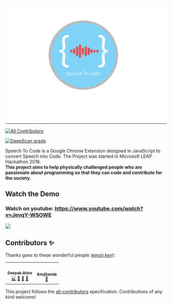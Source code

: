 <p align="center">
<img src="https://github.com/adeepak7/Speech-To-Code/blob/master/Icons/Speech%20To%20Code(128x128).png">
</p>

<hr />

<!-- ALL-CONTRIBUTORS-BADGE:START - Do not remove or modify this section -->
[![All Contributors](https://img.shields.io/badge/all_contributors-2-orange.svg?style=flat-square)](#contributors-)
<!-- ALL-CONTRIBUTORS-BADGE:END -->

[![DeepScan grade](https://deepscan.io/api/teams/9637/projects/12224/branches/186007/badge/grade.svg)](https://deepscan.io/dashboard#view=project&tid=9637&pid=12224&bid=186007)


Speech To Code is a Google Chrome Extension designed in JavaScript to convert Speech into Code. The Project was started in Microsoft LEAP Hackathon 2018.<br/><strong>This project aims to help physically challenged people who are passionate about programming so that they can code and contribute for the society.</strong>


## Watch the Demo
### Watch on youtube: https://www.youtube.com/watch?v=JevqY-WSOWE

![](https://github.com/adeepak7/Speech-To-Code/blob/master/res/LEAP.gif)

## Contributors ✨

Thanks goes to these wonderful people ([emoji key](https://allcontributors.org/docs/en/emoji-key)):

<!-- ALL-CONTRIBUTORS-LIST:START - Do not remove or modify this section -->
<!-- prettier-ignore-start -->
<!-- markdownlint-disable -->
<table>
  <tr>
    <td align="center"><a href="https://github.com/adeepak7"><img src="https://avatars2.githubusercontent.com/u/20664587?v=4" width="100px;" alt=""/><br /><sub><b>Deepak Ahire</b></sub></a><br /><a href="https://github.com/adeepak7/Speech-To-Code/commits?author=adeepak7" title="Code">💻</a> <a href="#ideas-adeepak7" title="Ideas, Planning, & Feedback">🤔</a> <a href="#maintenance-adeepak7" title="Maintenance">🚧</a> <a href="https://github.com/adeepak7/Speech-To-Code/pulls?q=is%3Apr+reviewed-by%3Aadeepak7" title="Reviewed Pull Requests">👀</a></td>
    <td align="center"><a href="https://github.com/AnujSande"><img src="https://avatars3.githubusercontent.com/u/16663749?v=4" width="100px;" alt=""/><br /><sub><b>AnujSande</b></sub></a><br /><a href="#design-AnujSande" title="Design">🎨</a></td>
  </tr>
</table>

<!-- markdownlint-enable -->
<!-- prettier-ignore-end -->
<!-- ALL-CONTRIBUTORS-LIST:END -->

This project follows the [all-contributors](https://github.com/all-contributors/all-contributors) specification. Contributions of any kind welcome!
